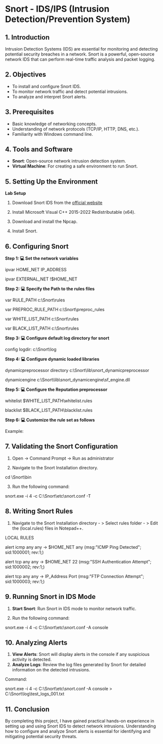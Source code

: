 # Snort - IDS/IPS (Intrusion Detection/Prevention System)


## 1. Introduction

Intrusion Detection Systems (IDS) are essential for monitoring and detecting potential security breaches in a network. Snort is a powerful, open-source network IDS that can perform real-time traffic analysis and packet logging.

## 2. Objectives

- To install and configure Snort IDS.
- To monitor network traffic and detect potential intrusions.
- To analyze and interpret Snort alerts.

## 3. Prerequisites

- Basic knowledge of networking concepts.
- Understanding of network protocols (TCP/IP, HTTP, DNS, etc.).
- Familiarity with Windows command line.

## 4. Tools and Software

- **Snort**: Open-source network intrusion detection system.
- **Virtual Machine**: For creating a safe environment to run Snort.

## 5. Setting Up the Environment

**Lab Setup**

1. Download Snort IDS from the [official website](https://www.snort.org/downloads)

2. Install Microsoft Visual C++ 2015-2022 Redistributable (x64).

3. Download and install the Npcap.

4. Install Snort.


## 6. Configuring Snort

**Step 1: 💻 Set the network variables**

ipvar HOME_NET IP_ADDRESS

ipvar EXTERNAL_NET !$HOME_NET


**Step 2: 💻 Specify the Path to the rules files**

var RULE_PATH c:\Snort\rules

var PREPROC_RULE_PATH c:\Snort\preproc_rules

var WHITE_LIST_PATH c:\Snort\rules

var BLACK_LIST_PATH c:\Snort\rules


**Step 3: 💻 Configure default log directory for snort**

config logdir: c:\Snort\log


**Step 4: 💻 Configure dynamic loaded libraries**

dynamicpreprocessor directory c:\Snort\lib\snort_dynamicpreprocessor

dynamicengine c:\Snort\lib\snort_dynamicengine\sf_engine.dll


**Step 5: 💻 Configure the Reputation preprocessor**

whitelist $WHITE_LIST_PATH\whitelist.rules

blacklist $BLACK_LIST_PATH\blacklist.rules


**Step 6: 💻 Customize the rule set as follows**

Example:


## 7. Validating the Snort Configuration

1. Open -> Command Prompt -> Run as administrator

2. Navigate to the Snort Installation directory.

cd \Snort\bin

3. Run the following command:

snort.exe -i 4 -c C:\Snort\etc\snort.conf -T


## 8. Writing Snort Rules

1. Navigate to the Snort Installation directory - > Select rules folder - > Edit the (local.rules) files in Notepad++.

LOCAL RULES

alert icmp any any -> $HOME_NET any (msg:"ICMP Ping Detected"; sid:1000001; rev:1;)

alert tcp any any -> $HOME_NET 22 (msg:"SSH Authentication Attempt"; sid:1000002; rev:1;)

alert tcp any any -> IP_Address Port (msg:"FTP Connection Attempt"; sid:1000003; rev:1;)


## 9. Running Snort in IDS Mode

1. **Start Snort**: Run Snort in IDS mode to monitor network traffic.

2. Run the following command:

snort.exe -i 4 -c C:\Snort\etc\snort.conf -A console


## 10. Analyzing Alerts

1. **View Alerts**: Snort will display alerts in the console if any suspicious activity is detected.
2. **Analyze Logs**: Review the log files generated by Snort for detailed information on the detected intrusions.

Command:

snort.exe -i 4 -c C:\Snort\etc\snort.conf -A console > C:\Snort\log\test_logs_001.txt


## 11. Conclusion

By completing this project, I have gained practical hands-on experience in setting up and using Snort IDS to detect network intrusions. Understanding how to configure and analyze Snort alerts is essential for identifying and mitigating potential security threats.

